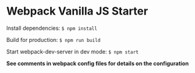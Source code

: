 Webpack Vanilla JS Starter
===

Install dependencies: `$ npm install`

Build for production: `$ npm run build`

Start webpack-dev-server in dev mode: `$ npm start`

**See comments in webpack config files for details on the configuration**